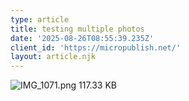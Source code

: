 ```yaml
---
type: article
title: testing multiple photos
date: '2025-08-26T08:55:39.235Z'
client_id: 'https://micropublish.net/'
layout: article.njk
---
```

<div class="attachment-gallery attachment-gallery--2"><img src="https://blog.jamesandrewscoulter.com/images/1756198512_RackMultipart20250826-117-jcmqab.png" alt="IMG_1071.png 117.33 KB"></div>
